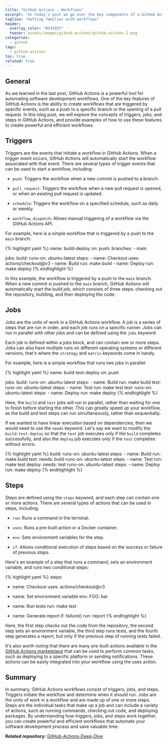 ```yaml
---
title: "GitHub Actions - Workflows"
excerpt: "In today's post we go over the key components of a GitHub Actions workflow."
tagline: "Getting familiar with workflows"
header:
  overlay_color: "#24292f"
  teaser: assets/images/github-actions/github-actions-2.png
categories:
  - github
tags:
  - github-actions
toc: true
related: true
---
```


## General

As we learned in the last post, GitHub Actions is a powerful tool for automating software development workflows. One of the key features of GitHub Actions is the ability to create workflows that are triggered by specific events, such as a push to a specific branch or the opening of a pull request. In this blog post, we will explore the concepts of triggers, jobs, and steps in GitHub Actions, and provide examples of how to use these features to create powerful and efficient workflows.

## Triggers

Triggers are the events that initiate a workflow in GitHub Actions. When a trigger event occurs, GitHub Actions will automatically start the workflow associated with that event. There are several types of trigger events that can be used to start a workflow, including:

- `push`: Triggers the workflow when a new commit is pushed to a branch.

- `pull_request`: Triggers the workflow when a new pull request is opened, or when an existing pull request is updated.

- `schedule`: Triggers the workflow on a specified schedule, such as daily or weekly.

- `workflow_dispatch`: Allows manual triggering of a workflow via the GitHub Actions API.

For example, here is a simple workflow that is triggered by a push to the `main` branch:

{% highlight yaml %}
name: build-deploy
on:
  push:
    branches:
    - main

jobs:
  build:
    runs-on: ubuntu-latest
    steps:
    - name: Checkout
      uses: actions/checkout@v3
    - name: Build
      run: make build
    - name: Deploy
      run: make deploy
{% endhighlight %}

In this example, the workflow is triggered by a push to the `main` branch. When a new commit is pushed to the `main` branch, GitHub Actions will automatically start the build job, which consists of three steps: checking out the repository, building, and then deploying the code.

## Jobs

Jobs are the units of work in a GitHub Actions workflow. A job is a series of steps that are run in order, and each job runs on a specific runner. Jobs can run in parallel with other jobs and can be defined using the `jobs` keyword.

Each job is defined within a jobs block, and can contain one or more steps. Jobs can also have multiple runs on different operating systems or different versions, that's where the `strategy` and  `matrix` keywords come in handy.

For example, here is a simple workflow that runs two jobs in parallel:

{% highlight yaml %}
name: build-test-deploy
on: push

jobs:
  build:
    runs-on: ubuntu-latest
    steps:
    - name: Build
      run: make build
  test:
    runs-on: ubuntu-latest
    steps:
    - name: Test
      run: make test
  test:
    runs-on: ubuntu-latest
    steps:
    - name: Deploy
      run: make deploy
{% endhighlight %}

Here, the `build` and `test` jobs will run in parallel, rather than waiting for one to finish before starting the other. This can greatly speed up your workflow, as the build and test steps can run simultaneously, rather than sequentially.

If we wanted to have linear execution based on dependencies, then we would need to use the `needs` keyword. Let's say we want to modify the `build-test-deploy` so that the `test` job executes only if the `build` completes successfully, and also the `deploy` job executes only if the `test` completes without errors:

{% highlight yaml %}
  build:
    runs-on: ubuntu-latest
    steps:
    - name: Build
      run: make build
  test:
    needs: build
    runs-on: ubuntu-latest
    steps:
    - name: Test
      run: make test
  deploy:
    needs: test
    runs-on: ubuntu-latest
    steps:
    - name: Deploy
      run: make deploy
{% endhighlight %}

## Steps

Steps are defined using the `steps` keyword, and each step can contain one or more actions. There are several types of actions that can be used in steps, including:

- `run`: Runs a command in the terminal.

- `uses`: Runs a pre-built action or a Docker container.

- `env`: Sets environment variables for the step.

- `if`: Allows conditional execution of steps based on the success or failure of previous steps.

Here's an example of a step that runs a command, sets an environment variable, and runs two conditional steps:

{% highlight yaml %}
steps:
  - name: Checkout
    uses: actions/checkout@v3

  - name: Set environment variable
    env:
      FOO: bar

  - name: Run tests
    run: make test

  - name: Generate report
    if: failure()
    run: report
{% endhighlight %}

Here, the first step checks out the code from the repository, the second step sets an environment variable, the third step runs tests, and the fourth step generates a report, but only if the previous step of running tests failed.

It's also worth noting that there are many pre-built actions available in the [GitHub Actions marketplace](https://github.com/marketplace) that can be used to perform common tasks, such as deploying to a specific platform or sending notifications. These actions can be easily integrated into your workflow using the uses action.

## Summary

In summary, GitHub Actions workflows consist of triggers, jobs, and steps. Triggers initiate the workflow and determine when it should run. Jobs are the units of work in a workflow and are made up of one or more steps. Steps are the individual tasks that make up a job and can include a variety of actions, such as running commands, checking out code, and deploying packages. By understanding how triggers, jobs, and steps work together, you can create powerful and efficient workflows that automate your software development process and save valuable time.

**Related repository:** [GitHub-Actions-Deep-Dive](https://github.com/christosgalano/GitHub-Actions-Deep-Dive)
